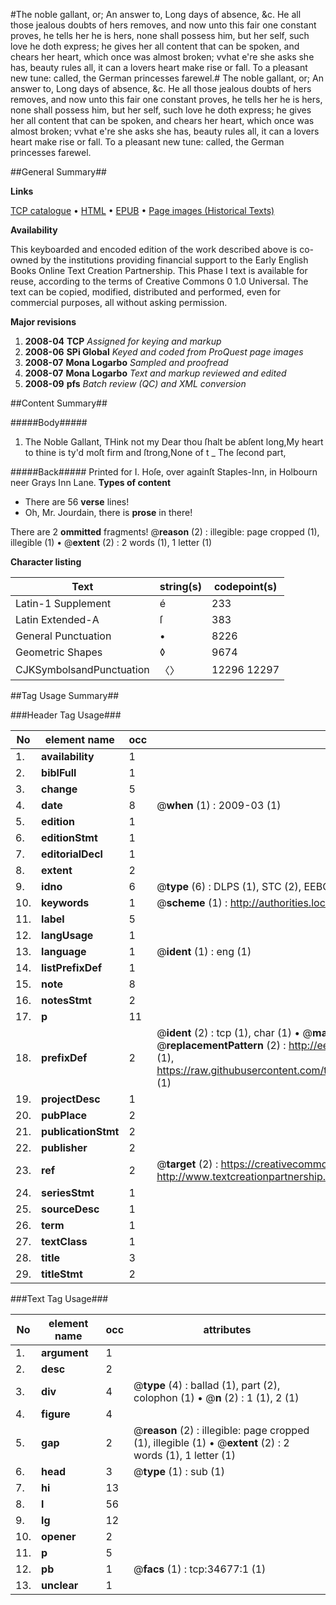 #The noble gallant, or; An answer to, Long days of absence, &c. He all those jealous doubts of hers removes, and now unto this fair one constant proves, he tells her he is hers, none shall possess him, but her self, such love he doth express; he gives her all content that can be spoken, and chears her heart, which once was almost broken; vvhat e're she asks she has, beauty rules all, it can a lovers heart make rise or fall. To a pleasant new tune: called, the German princesses farewel.#
The noble gallant, or; An answer to, Long days of absence, &c. He all those jealous doubts of hers removes, and now unto this fair one constant proves, he tells her he is hers, none shall possess him, but her self, such love he doth express; he gives her all content that can be spoken, and chears her heart, which once was almost broken; vvhat e're she asks she has, beauty rules all, it can a lovers heart make rise or fall. To a pleasant new tune: called, the German princesses farewel.

##General Summary##

**Links**

[TCP catalogue](http://www.ota.ox.ac.uk/tcp/)  • 
[HTML](http://tei.it.ox.ac.uk/tcp/Texts-HTML/free/A52/A52381.html)  • 
[EPUB](http://tei.it.ox.ac.uk/tcp/Texts-EPUB/free/A52/A52381.epub) • 
[Page images (Historical Texts)](https://data.historicaltexts.jisc.ac.uk/view?pubId=eebo-99830227e&pageId=eebo-99830227e-34677-1)

**Availability**

This keyboarded and encoded edition of the
	       work described above is co-owned by the institutions
	       providing financial support to the Early English Books
	       Online Text Creation Partnership. This Phase I text is
	       available for reuse, according to the terms of Creative
	       Commons 0 1.0 Universal. The text can be copied,
	       modified, distributed and performed, even for
	       commercial purposes, all without asking permission.

**Major revisions**

1. __2008-04__ __TCP__ *Assigned for keying and markup*
1. __2008-06__ __SPi Global__ *Keyed and coded from ProQuest page images*
1. __2008-07__ __Mona Logarbo__ *Sampled and proofread*
1. __2008-07__ __Mona Logarbo__ *Text and markup reviewed and edited*
1. __2008-09__ __pfs__ *Batch review (QC) and XML conversion*

##Content Summary##

#####Body#####

1. The Noble Gallant,
THink not my Dear thou ſhalt be abſent long,My heart to thine is ty'd moſt firm and ſtrong,None of t
    _ The ſecond part,

#####Back#####
Printed for I. Hoſe, over againſt Staples-Inn, in Holbourn neer Grays Inn Lane.
**Types of content**

  * There are 56 **verse** lines!
  * Oh, Mr. Jourdain, there is **prose** in there!

There are 2 **ommitted** fragments! 
 @__reason__ (2) : illegible: page cropped (1), illegible (1)  •  @__extent__ (2) : 2 words (1), 1 letter (1)

**Character listing**


|Text|string(s)|codepoint(s)|
|---|---|---|
|Latin-1 Supplement|é|233|
|Latin Extended-A|ſ|383|
|General Punctuation|•|8226|
|Geometric Shapes|◊|9674|
|CJKSymbolsandPunctuation|〈〉|12296 12297|

##Tag Usage Summary##

###Header Tag Usage###

|No|element name|occ|attributes|
|---|---|---|---|
|1.|__availability__|1||
|2.|__biblFull__|1||
|3.|__change__|5||
|4.|__date__|8| @__when__ (1) : 2009-03 (1)|
|5.|__edition__|1||
|6.|__editionStmt__|1||
|7.|__editorialDecl__|1||
|8.|__extent__|2||
|9.|__idno__|6| @__type__ (6) : DLPS (1), STC (2), EEBO-CITATION (1), PROQUEST (1), VID (1)|
|10.|__keywords__|1| @__scheme__ (1) : http://authorities.loc.gov/ (1)|
|11.|__label__|5||
|12.|__langUsage__|1||
|13.|__language__|1| @__ident__ (1) : eng (1)|
|14.|__listPrefixDef__|1||
|15.|__note__|8||
|16.|__notesStmt__|2||
|17.|__p__|11||
|18.|__prefixDef__|2| @__ident__ (2) : tcp (1), char (1)  •  @__matchPattern__ (2) : ([0-9\-]+):([0-9IVX]+) (1), (.+) (1)  •  @__replacementPattern__ (2) : http://eebo.chadwyck.com/downloadtiff?vid=$1&page=$2 (1), https://raw.githubusercontent.com/textcreationpartnership/Texts/master/tcpchars.xml#$1 (1)|
|19.|__projectDesc__|1||
|20.|__pubPlace__|2||
|21.|__publicationStmt__|2||
|22.|__publisher__|2||
|23.|__ref__|2| @__target__ (2) : https://creativecommons.org/publicdomain/zero/1.0/ (1), http://www.textcreationpartnership.org/docs/. (1)|
|24.|__seriesStmt__|1||
|25.|__sourceDesc__|1||
|26.|__term__|1||
|27.|__textClass__|1||
|28.|__title__|3||
|29.|__titleStmt__|2||


###Text Tag Usage###

|No|element name|occ|attributes|
|---|---|---|---|
|1.|__argument__|1||
|2.|__desc__|2||
|3.|__div__|4| @__type__ (4) : ballad (1), part (2), colophon (1)  •  @__n__ (2) : 1 (1), 2 (1)|
|4.|__figure__|4||
|5.|__gap__|2| @__reason__ (2) : illegible: page cropped (1), illegible (1)  •  @__extent__ (2) : 2 words (1), 1 letter (1)|
|6.|__head__|3| @__type__ (1) : sub (1)|
|7.|__hi__|13||
|8.|__l__|56||
|9.|__lg__|12||
|10.|__opener__|2||
|11.|__p__|5||
|12.|__pb__|1| @__facs__ (1) : tcp:34677:1 (1)|
|13.|__unclear__|1||
